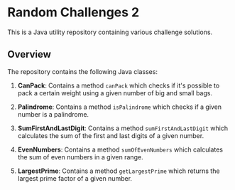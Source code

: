 # Random Challenges 2

This is a Java utility repository containing various challenge solutions.

## Overview

The repository contains the following Java classes:

1. **CanPack**: Contains a method `canPack` which checks if it's possible to pack a certain weight using a given number of big and small bags.

2. **Palindrome**: Contains a method `isPalindrome` which checks if a given number is a palindrome.

3. **SumFirstAndLastDigit**: Contains a method `sumFirstAndLastDigit` which calculates the sum of the first and last digits of a given number.

4. **EvenNumbers**: Contains a method `sumOfEvenNumbers` which calculates the sum of even numbers in a given range.

5. **LargestPrime**: Contains a method `getLargestPrime` which returns the largest prime factor of a given number.
